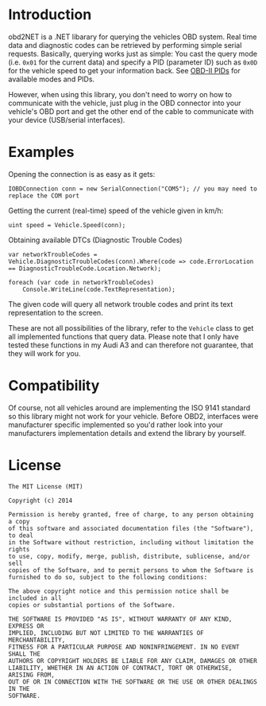 Introduction
===
obd2NET is a .NET libarary for querying the vehicles OBD system. Real time data and diagnostic codes can be retrieved by performing simple serial requests. Basically, querying works just as simple: You cast the query mode (i.e. `0x01` for the current data) and specify a PID (parameter ID) such as `0x0D` for the vehicle speed to get your information back. See [OBD-II PIDs](http://en.wikipedia.org/wiki/OBD-II_PIDs) for available modes and PIDs.

However, when using this library, you don't need to worry on how to communicate with the vehicle, just plug in the OBD connector into your vehicle's OBD port and get the other end of the cable to communicate with your device (USB/serial interfaces).

Examples
===
Opening the connection is as easy as it gets:

    IOBDConnection conn = new SerialConnection("COM5"); // you may need to replace the COM port
    
Getting the current (real-time) speed of the vehicle given in km/h:

    uint speed = Vehicle.Speed(conn);
    
    
Obtaining available DTCs (Diagnostic Trouble Codes)


    var networkTroubleCodes = Vehicle.DiagnosticTroubleCodes(conn).Where(code => code.ErrorLocation == DiagnosticTroubleCode.Location.Network);

    foreach (var code in networkTroubleCodes)
        Console.WriteLine(code.TextRepresentation);
    
The given code will query all network trouble codes and print its text representation to the screen.
    
These are not all possibilities of the library, refer to the `Vehicle` class to get all implemented functions that query data. Please note that I only have tested these functions in my Audi A3 and can therefore not guarantee, that they will work for you.


Compatibility
===
Of course, not all vehicles around are implementing the ISO 9141 standard so this library might not work for your vehicle. Before OBD2, interfaces were manufacturer specific implemented so you'd rather look into your manufacturers implementation details and extend the library by yourself.


License
===
  
    The MIT License (MIT)
    
    Copyright (c) 2014 
    
    Permission is hereby granted, free of charge, to any person obtaining a copy
    of this software and associated documentation files (the "Software"), to deal
    in the Software without restriction, including without limitation the rights
    to use, copy, modify, merge, publish, distribute, sublicense, and/or sell
    copies of the Software, and to permit persons to whom the Software is
    furnished to do so, subject to the following conditions:
    
    The above copyright notice and this permission notice shall be included in all
    copies or substantial portions of the Software.
    
    THE SOFTWARE IS PROVIDED "AS IS", WITHOUT WARRANTY OF ANY KIND, EXPRESS OR
    IMPLIED, INCLUDING BUT NOT LIMITED TO THE WARRANTIES OF MERCHANTABILITY,
    FITNESS FOR A PARTICULAR PURPOSE AND NONINFRINGEMENT. IN NO EVENT SHALL THE
    AUTHORS OR COPYRIGHT HOLDERS BE LIABLE FOR ANY CLAIM, DAMAGES OR OTHER
    LIABILITY, WHETHER IN AN ACTION OF CONTRACT, TORT OR OTHERWISE, ARISING FROM,
    OUT OF OR IN CONNECTION WITH THE SOFTWARE OR THE USE OR OTHER DEALINGS IN THE
    SOFTWARE.
